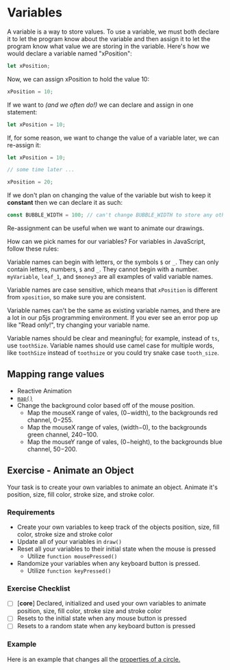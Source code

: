 # Variables

A variable is a way to store values. To use a variable, we must both declare it to let the program know about the variable and then assign it to let the program know what value we are storing in the variable. Here's how we would declare a variable named "xPosition":

```javascript
let xPosition;
```

Now, we can assign xPosition to hold the value 10:

```javascript
xPosition = 10;
```

If we want to _(and we often do!)_ we can declare and assign in one statement:

```javascript
let xPosition = 10;
```

If, for some reason, we want to change the value of a variable later, we can re-assign it:

```javascript
let xPosition = 10;

// some time later ...

xPosition = 20;
```

If we don't plan on changing the value of the variable but wish to keep it **constant** then we can declare it as such:
```javascript
const BUBBLE_WIDTH = 100; // can't change BUBBLE_WIDTH to store any other value now
```

Re-assignment can be useful when we want to animate our drawings.

How can we pick names for our variables? For variables in JavaScript, follow these rules:

Variable names can begin with letters, or the symbols `$` or `_`. They can only contain letters, numbers, `$` and `_`. They cannot begin with a number. `myVariable`, `leaf_1`, and `$money3` are all examples of valid variable names.

Variable names are case sensitive, which means that `xPosition` is different from `xposition`, so make sure you are consistent.

Variable names can't be the same as existing variable names, and there are a lot in our p5js programming environment. If you ever see an error pop up like "Read only!", try changing your variable name.

Variable names should be clear and meaningful; for example, instead of `ts`, use `toothSize`. Variable names should use camel case for multiple words, like `toothSize` instead of `toothsize` or you could try snake case `tooth_size`.

## Mapping range values

- Reactive Animation
- [`map()`](https://p5js.org/ko/reference/#/p5/map)
- Change the background color based off of the mouse position.
    + Map the mouseX range of vales, (0−width), to the backgrounds red channel, 0−255.
    + Map the mouseX range of vales, (width−0), to the backgrounds green channel, 240−100.
    + Map the mouseY range of vales, (0−height), to the backgrounds blue channel, 50−200.

## Exercise - Animate an Object

Your task is to create your own variables to animate an object. Animate it's position, size, fill color, stroke size, and stroke color.

### Requirements

- Create your own variables to keep track of the objects position, size, fill color, stroke size and stroke color
- Update all of your variables in `draw()`
- Reset all your variables to their initial state when the mouse is pressed
	- Utilize `function mousePressed()`
- Randomize your variables when any keyboard button is pressed.
	- Utilize `function keyPressed()`

### Exercise Checklist

- [ ] [**core**] Declared, initialized and used your own variables to animate position, size, fill color, stroke size and stroke color
- [ ] Resets to the initial state when any mouse button is pressed
- [ ] Resets to a random state when any keyboard button is pressed

### Example

Here is an example that changes all the [properties of a circle.](https://editor.p5js.org/Rudy.Castan/sketches/cgeFWv47P)

